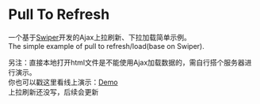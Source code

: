 # Pull To Refresh
一个基于[Swiper](https://github.com/nolimits4web/Swiper)开发的Ajax上拉刷新、下拉加载简单示例。  
The simple example of pull to refresh/load(base on Swiper).  

另注：直接本地打开html文件是不能使用Ajax加载数据的，需自行搭个服务器进行演示。  
你也可以戳这里看线上演示：[Demo](http://static.caozhuo.net/pulltorefresh)  
上拉刷新还没写，后续会更新
